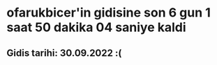 # ofarukbicer'in gidisine son 6 gun 1 saat 50 dakika 04 saniye kaldi

## Gidis tarihi: 30.09.2022 :(